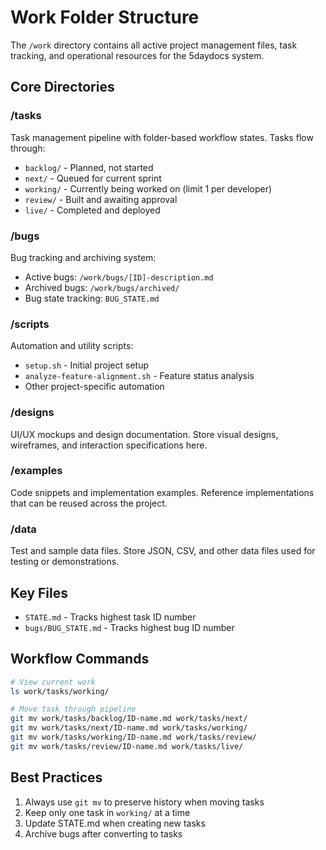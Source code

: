 # Work Folder Structure

The `/work` directory contains all active project management files, task tracking, and operational resources for the 5daydocs system.

## Core Directories

### /tasks
Task management pipeline with folder-based workflow states. Tasks flow through:
- `backlog/` - Planned, not started
- `next/` - Queued for current sprint
- `working/` - Currently being worked on (limit 1 per developer)
- `review/` - Built and awaiting approval
- `live/` - Completed and deployed

### /bugs
Bug tracking and archiving system:
- Active bugs: `/work/bugs/[ID]-description.md`
- Archived bugs: `/work/bugs/archived/`
- Bug state tracking: `BUG_STATE.md`

### /scripts
Automation and utility scripts:
- `setup.sh` - Initial project setup
- `analyze-feature-alignment.sh` - Feature status analysis
- Other project-specific automation

### /designs
UI/UX mockups and design documentation. Store visual designs, wireframes, and interaction specifications here.

### /examples
Code snippets and implementation examples. Reference implementations that can be reused across the project.

### /data
Test and sample data files. Store JSON, CSV, and other data files used for testing or demonstrations.

## Key Files

- `STATE.md` - Tracks highest task ID number
- `bugs/BUG_STATE.md` - Tracks highest bug ID number

## Workflow Commands

```bash
# View current work
ls work/tasks/working/

# Move task through pipeline
git mv work/tasks/backlog/ID-name.md work/tasks/next/
git mv work/tasks/next/ID-name.md work/tasks/working/
git mv work/tasks/working/ID-name.md work/tasks/review/
git mv work/tasks/review/ID-name.md work/tasks/live/
```

## Best Practices

1. Always use `git mv` to preserve history when moving tasks
2. Keep only one task in `working/` at a time
3. Update STATE.md when creating new tasks
4. Archive bugs after converting to tasks